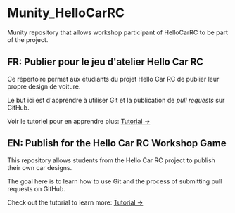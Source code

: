 # Munity_HelloCarRC
Munity repository that allows workshop participant of HelloCarRC to be part of the project.


## FR: Publier pour le jeu d'atelier Hello Car RC

Ce répertoire permet aux étudiants du projet Hello Car RC de publier leur propre design de voiture.

Le but ici est d'apprendre à utiliser Git et la publication de *pull requests* sur GitHub.

Voir le tutoriel pour en apprendre plus: [Tutorial ->](BonjourMunity.md)



## EN: Publish for the Hello Car RC Workshop Game

This repository allows students from the Hello Car RC project to publish their own car designs.

The goal here is to learn how to use Git and the process of submitting pull requests on GitHub.

Check out the tutorial to learn more: [Tutorial ->](HelloMunity.md)
